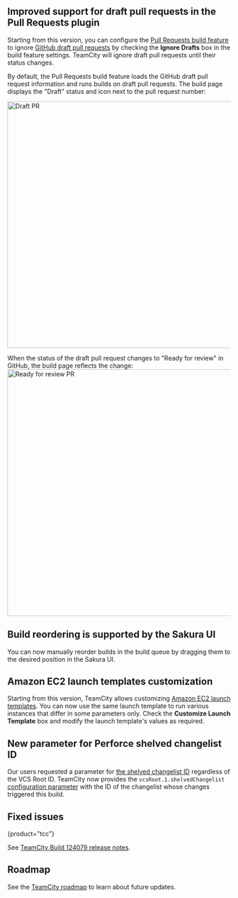 [//]: # (title: What's New in TeamCity 2022.12)
[//]: # (auxiliary-id: What's New in TeamCity 2022.12)

## Improved support for draft pull requests in the Pull Requests plugin

Starting from this version, you can configure the [Pull Requests build feature](pull-requests.md)
to ignore [GitHub draft pull requests](https://docs.github.com/en/pull-requests/collaborating-with-pull-requests/proposing-changes-to-your-work-with-pull-requests/about-pull-requests#draft-pull-requests) by checking the **Ignore Drafts** box in the build feature settings.
TeamCity will ignore draft pull requests until their status changes.

By default, the Pull Requests build feature loads the GitHub draft pull request information and runs builds on draft pull requests.
The build page displays the "Draft" status and icon next to the pull request number:

<img src="draft_pr.png" alt="Draft PR" width="556"/>

When the status of the draft pull request changes to "Ready for review" in GitHub, the build page reflects the change:
<img src="draft_pr_changed.png" alt="Ready for review PR" width="556"/>

## Build reordering is supported by the Sakura UI

You can now manually reorder builds in the build queue by dragging them to the desired position in the Sakura UI.

## Amazon EC2 launch templates customization

Starting from this version, TeamCity allows customizing [Amazon EC2 launch templates](setting-up-teamcity-for-amazon-ec2.md#Amazon+EC2+Launch+Templates+support). You can now use the same launch template to run various instances that differ in some parameters only.
Check the **Customize Launch Template** box and modify the launch template's values as required.

## New parameter for Perforce shelved changelist ID

Our users requested a parameter for [the shelved changelist ID](https://youtrack.jetbrains.com/issue/TW-78722/) regardless of the VCS Root ID. TeamCity now provides the `vcsRoot.1.shelvedChangelist` [configuration parameter](predefined-build-parameters.md) with the ID of the changelist whose changes triggered this build.


## Fixed issues
{product="tcc"}

See [TeamCity Build 124079 release notes](teamcity-release-notes-build-124079.md).

## Roadmap

See the [TeamCity roadmap](https://www.jetbrains.com/teamcity/roadmap/#teamcity-roadmap) to learn about future updates.